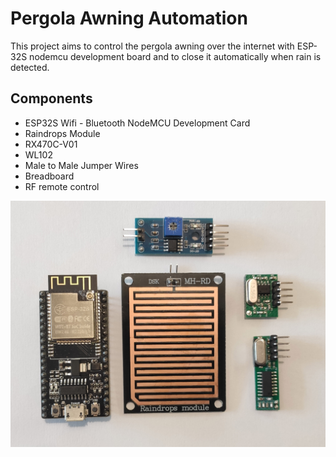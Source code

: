 # Pergola Awning Automation

This project aims to control the pergola awning over the internet with ESP-32S nodemcu development board and to close it automatically when rain is detected.

## Components

- ESP32S Wifi - Bluetooth NodeMCU Development Card
- Raindrops Module
- RX470C-V01
- WL102
- Male to Male Jumper Wires
- Breadboard
- RF remote control

![alt text](https://github.com/Perugia/pergola-automation/blob/main/screenshots/components.jpg?raw=true)
